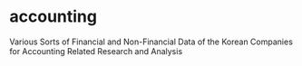# accounting
Various Sorts of Financial and Non-Financial Data of the Korean Companies for Accounting Related Research and Analysis
